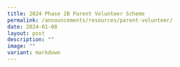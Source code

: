 ```yaml
---
title: 2024 Phase 2B Parent Volunteer Scheme
permalink: /announcements/resources/parent-volunteer/
date: 2024-01-08
layout: post
description: ""
image: ""
variant: markdown
---
```

